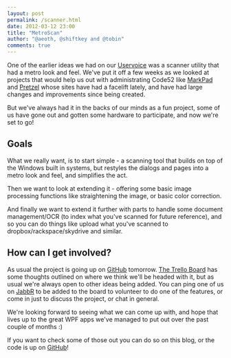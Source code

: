 ```yaml
--- 
layout: post
permalink: /scanner.html
date: 2012-03-12 23:00
title: "MetroScan"
author: "@aeoth, @shiftkey and @tobin"
comments: true
---
```


One of the earlier ideas we had on our [Uservoice](https://code52.uservoice.com/) was a scanner utility that had a metro look and feel.  We've put it off a few weeks as we looked at projects that would help us out with administrating Code52 like [MarkPad](http://code52.org/DownmarkerWPF/) and [Pretzel](http://code52.org/pretzel/) whose sites have had a facelift lately, and have had large changes and improvements since being created.

But we've always had it in the backs of our minds as a fun project, some of us have gone out and gotten some hardware to participate, and now we're set to go!

## Goals

What we really want, is to start simple - a scanning tool that builds on top of the Windows built in systems, but restyles the dialogs and pages into a metro look and feel, and simplifies the act.

Then we want to look at extending it - offering some basic image processing functions like straightening the image, or basic color correction.

And finally we want to extend it further with parts to handle some document management/OCR (to index what you've scanned for future reference), and so you can do things like upload what you've scanned to dropbox/rackspace/skydrive and similar.


## How can I get involved?

As usual the project is going up on [GitHub](https://github.com/Code52/metroscan) tomorrow. [The Trello Board](https://trello.com/board/metro-scanner-app/4f24963edbbed1ab5a11c5ad) has some thoughts outlined on where we think we'll be headed with it, but as usual we're always open to other ideas being added.  You can ping one of us on [JabbR](http://jabbr.net/#/rooms/code52) to be added to the board to volunteer to do one of the features, or come in just to discuss the project, or chat in general.

We're looking forward to seeing what we can come up with, and hope that lives up to the great WPF apps we've managed to put out over the past couple of months :)

If you want to check some of those out you can do so on this blog, or the code is up on [GitHub](https://github.com/Code52/)!